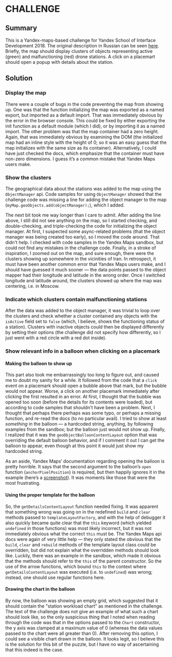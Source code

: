 # CHALLENGE

## Summary
This is a Yandex-maps-based challenge for Yandex School of Interface Development 2018. The original description in Russian can be seen [here](docs/challenge-description.md). Briefly, the map should display clusters of objects representing active (green) and malfunctioning (red) drone stations. A click on a placemart should open a popup with details about the station.

## Solution

### Display the map

There were a couple of bugs in the code preventing the map from showing up. One was that the function initializing the map was exported as a named export, but imported as a default import. That was immediately obvious by the error in the browser console. This could be fixed by either exporting the init function as a default module (which I did), or by importing it as a named import. The other problem was that the map container had a zero height. Again, that was immediately obvious by examining the DOM (the initialized map had an inline style with the height of 0; so it was an easy guess that the map initializes with the same size as its container). Alternatively, I could have just checked the docs, which emphasize that the container must have non-zero dimensions. I guess it’s a common mistake that Yandex Maps users make.

### Show the clusters

The geographical data about the stations was added to the map using the `ObjectManager` api. Code samples for using `ObjectManager` showed that the challenge code was missing a line for adding the object manager to the map (`myMap.geoObjects.add(objectManager);`), which I added.

The next bit took me way longer than I care to admit. After adding the line above, I still did not see anything on the map, so I started checking, and double-checking, and triple-checking the code for initializing the object manager. At first, I suspected some async-related problems (that the object manager was being created too early), so I moved the code around. That didn't help. I checked with code samples in the Yandex Maps sandbox, but could not find any mistakes in the challenge code. Finally, in a stroke of inspiration, I zoomed out on the map, and sure enough, there were the clusters showing up somewhere in the vicinities of Iran. In retrospect, it must have been another common error that Yandex Maps users make, and I should have guessed it much sooner — the data points passed to the object mapper had their longitude and latitude in the wrong order. Once I switched longitude and latitude around, the clusters showed up where the map was centering, i.e. in Moscow.

### Indicate which clusters contain malfunctioning stations

After the data was added to the object manager, it was trivial to loop over the clusters and check whether a cluster contained any objects with the `isActive` field set to `false` (which, I believe, shows the functioning status of a station). Clusters with inactive objects could then be displayed differently by setting their options (the challenge did not specify how differently, so I just went with a red circle with a red dot inside).

### Show relevant info in a balloon when clicking on a placemark

#### Making the balloon to show up

This part also took me embarrassingly too long to figure out, and caused me to doubt my sanity for a while. It followed from the code that a `click` event on a placemark should open a bubble above that mark, but the bubble would not appear. Worse, a click on another placemark immediately after clicking the first resulted in an error. At first, I thought that the bubble was opened too soon (before the details for its contents were loaded), but according to code samples that shouldn't have been a problem. Next, I thought that perhaps there perhaps was some typo, or perhaps a missing function, and re-read the docs (to no particular avail). I tried to show at least _something_ in the balloon — a hardcoded string, anything, by following examples from the sandbox; but the balloon just would not show up. Finally, I realized that it was the `geoObjectBalloonContentLayout` option that was overriding the default balloon behavior, and if I comment it out I can get the balloon to appear, even though at this point it would just show my hardcoded string.

As an aside, Yandex Maps’ documentation regarding opening the balloon is pretty horrible. It says that the second argument to the balloon’s `open` function (`anchorPixelPosition`) is required, but then happily ignores it in the example  (here’s a [screenshot](https://i.imgur.com/T82Tzcl.png)). It was moments like those that were the most frustrating.

#### Using the proper template for the balloon

So, the `getDetailsContentLayout` function needed fixing. It was apparent that something wrong was going on in the redefined `build` and `clear` methods passed to `templateLayoutFactory`, and with the help of debugger it also quickly became quite clear that the `this` keyword (which yielded `undefined` in those functions) was most likely incorrect,  but it was not immediately obvious what the correct `this` must be. The Yandex Maps api docs were again of very little help — they only stated the obvious that the `build`, `clear` and `rebuild` methods of the template layout class could be overridden, but did not explain what the overridden methods should look like. Luckily, there was an example in the sandbox, which made it obvious that the methods should refer to the `this` of the parent constructor. So the use of the arrow functions, which bound `this` to the context where `getDetailsContentLayout` was executed (i.e. to `undefined`) was wrong; instead, one should use regular functions here.

#### Drawing the chart in the balloon

By now, the balloon was showing an empty grid, which suggested that it should contain the "station workload chart" as mentioned in the challenge. The text of the challenge does not give an example of what such a chart should look like, so the only suspicious thing that I noted when reading through the code was that in the options passed to the `Chart` constructor, the y axis was clamped at a maximum value of 0 (whereas the data values passed to the chart were all greater than 0). After removing this option, I could see a visible chart drawn in the balloon. It looks legit, so I believe this is the solution for this bit of the puzzle, but I have no way of ascertaining that this indeed is the case.
